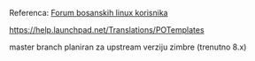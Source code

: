 
Referenca: [Forum bosanskih linux korisnika](http://forum.linux.org.ba/viewtopic.php?id=7080)

https://help.launchpad.net/Translations/POTemplates

master branch planiran za upstream verziju zimbre (trenutno 8.x)

